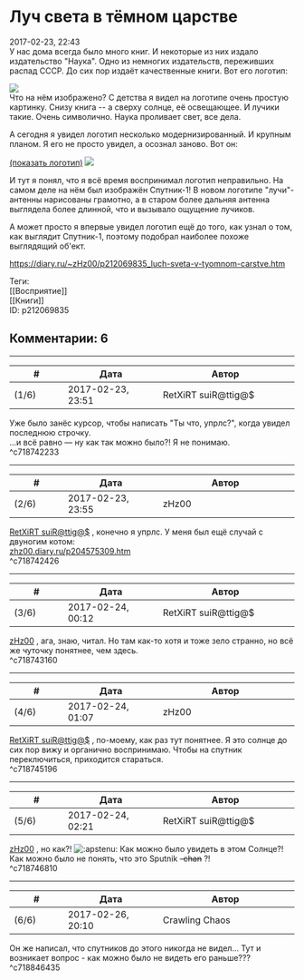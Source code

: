 Луч света в тёмном царстве
==========================

  
2017-02-23, 22:43  
 У нас дома всегда было много книг. И некоторые из них издало издательство "Наука". Одно из немногих издательств, переживших распад СССР. До сих пор издаёт качественные книги. Вот его логотип:   
   
  ![](http://i.imgur.com/6X4J5tV.jpg)    
 Что на нём изображено? С детства я видел на логотипе очень простую картинку. Снизу книга -- а сверху солнце, её освещающее. И лучики такие. Очень символично. Наука проливает свет, все дела.   
   
 А сегодня я увидел логотип несколько модернизированный. И крупным планом. Я его не просто увидел, а осознал заново. Вот он:   
   
   [(показать логотип)](https://zHz00.diary.ru/p212069835.htm?index=1#linkmore212069835m1)    ![](http://i.imgur.com/tyaNyRf.png)      
   
 И тут я понял, что я всё время воспринимал логотип неправильно. На самом деле на нём был изображён Спутник-1! В новом логотипе "лучи"-антенны нарисованы грамотно, а в старом более дальняя антенна выглядела более длинной, что и вызывало ощущение лучиков.   
   
 А может просто я впервые увидел логотип ещё до того, как узнал о том, как выглядит Спутник-1, поэтому подобрал наиболее похоже выглядящий об'ект.   
  
<https://diary.ru/~zHz00/p212069835_luch-sveta-v-tyomnom-carstve.htm>  
  
Теги:  
[[Восприятие]]  
[[Книги]]  
ID: p212069835  


Комментарии: 6
--------------

  


---



|         #         |              Дата              |                     Автор                     |           ID           |
| --- | --- | --- | --- |
| (1/6) | 2017-02-23, 23:51 | RetXiRT suiR@ttig@$ | c718742233 |

  
  Уже было занёс курсор, чтобы написать "Ты что, упрлс?", когда увидел последнюю строчку.   
 …и всё равно — ну как так можно было?! Я не понимаю.    
 ^c718742233

---



|         #         |              Дата              |                     Автор                     |           ID           |
| --- | --- | --- | --- |
| (2/6) | 2017-02-23, 23:55 | zHz00 | c718742426 |

  
  [RetXiRT suiR@ttig@$](http://Hellspawn.diary.ru "Горчичник")  , конечно я упрлс. У меня был ещё случай с двуногим котом:   
  [zhz00.diary.ru/p204575309.htm](Чёрный%20квадрат)    
 ^c718742426

---



|         #         |              Дата              |                     Автор                     |           ID           |
| --- | --- | --- | --- |
| (3/6) | 2017-02-24, 00:12 | RetXiRT suiR@ttig@$ | c718743160 |

  
   [zHz00](https://zHz00.diary.ru "Untitled")  , ага, знаю, читал. Но там как-то хотя и тоже зело странно, но всё же чуточку понятнее, чем здесь.    
 ^c718743160

---



|         #         |              Дата              |                     Автор                     |           ID           |
| --- | --- | --- | --- |
| (4/6) | 2017-02-24, 01:07 | zHz00 | c718745196 |

  
  [RetXiRT suiR@ttig@$](http://Hellspawn.diary.ru "Горчичник")  , по-моему, как раз тут понятнее. Я это солнце до сих пор вижу и органично воспринимаю. Чтобы на спутник переключиться, приходится стараться.   
 ^c718745196

---



|         #         |              Дата              |                     Автор                     |           ID           |
| --- | --- | --- | --- |
| (5/6) | 2017-02-24, 02:21 | RetXiRT suiR@ttig@$ | c718746810 |

  
   [zHz00](https://zHz00.diary.ru "Untitled")  , но как?! ![:apstenu:](http://static.diary.ru/userdir/0/0/0/0/0000/10099685.gif) Как можно было увидеть в этом Солнце?! Как можно было не понять, что это Sputnik  ~~-chan~~  ?!    
 ^c718746810

---



|         #         |              Дата              |                     Автор                     |           ID           |
| --- | --- | --- | --- |
| (6/6) | 2017-02-26, 20:10 | Crawling Chaos | c718846435 |

  
 Он же написал, что спутников до этого никогда не видел... Тут и возникает вопрос - как можно было не видеть его раньше???   
 ^c718846435